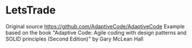 # LetsTrade

Original source https://github.com/AdaptiveCode/AdaptiveCode
Example based on the book "Adaptive Code: Agile coding with design patterns and SOLID principles (Second Edition)" by Gary McLean Hall